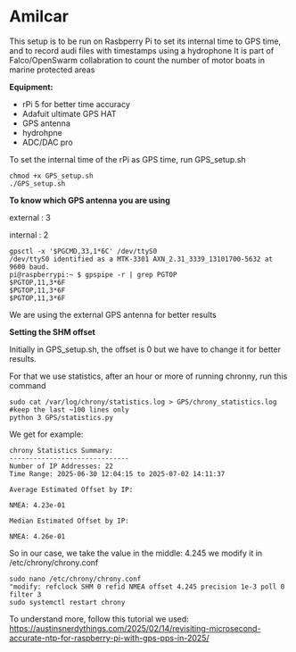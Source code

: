 # Amilcar

This setup is to be run on Rasbperry Pi to set its internal time to GPS time,
and to record audi files with timestamps using a hydrophone
It is part of Falco/OpenSwarm collabration to count the number of motor boats in marine protected areas

**Equipment:**
- rPi 5 for better time accuracy
- Adafuit ultimate GPS HAT
-  GPS antenna
-  hydrohpne
-  ADC/DAC pro

  To set the internal time of the rPi as GPS time, run GPS_setup.sh
  ```
 chmod +x GPS_setup.sh
 ./GPS_setup.sh
 ```
**To know which GPS antenna you are using**

external : 3

internal : 2
 ```
gpsctl -x '$PGCMD,33,1*6C' /dev/ttyS0
/dev/ttyS0 identified as a MTK-3301 AXN_2.31_3339_13101700-5632 at 9600 baud.
pi@raspberrypi:~ $ gpspipe -r | grep PGTOP
$PGTOP,11,3*6F
$PGTOP,11,3*6F
$PGTOP,11,3*6F
 ```
We are using the external GPS antenna for better results

**Setting the SHM offset**

Initially in GPS_setup.sh, the offset is 0 but we have to change it for better results.

For that we use statistics, after an hour or more of running chronny, run this command
```
sudo cat /var/log/chrony/statistics.log > GPS/chrony_statistics.log #keep the last ~100 lines only
python 3 GPS/statistics.py
```
We get for example:
```
chrony Statistics Summary:
------------------------------
Number of IP Addresses: 22
Time Range: 2025-06-30 12:04:15 to 2025-07-02 14:11:37

Average Estimated Offset by IP:

NMEA: 4.23e-01

Median Estimated Offset by IP:

NMEA: 4.26e-01
```
So in our case, we take the value in the middle:
4.245 
we modify it in /etc/chrony/chrony.conf
```
sudo nano /etc/chrony/chrony.conf
"modify: refclock SHM 0 refid NMEA offset 4.245 precision 1e-3 poll 0 filter 3
sudo systemctl restart chrony
```
To understand more, follow this tutorial we used: https://austinsnerdythings.com/2025/02/14/revisiting-microsecond-accurate-ntp-for-raspberry-pi-with-gps-pps-in-2025/
